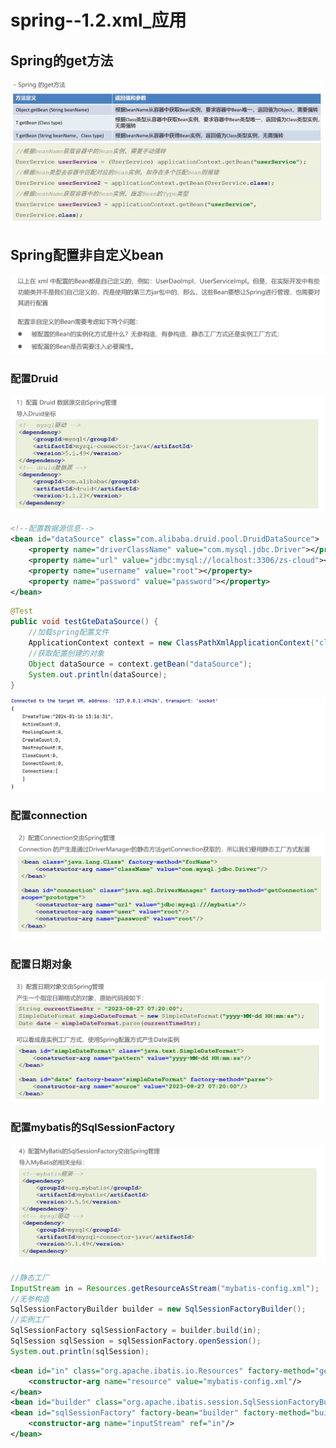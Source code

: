 # spring--1.2.xml_应用

## Spring的get方法

![image-20240116120305453](./images/image-20240116120305453.png)

## Spring配置非自定义bean

![image-20240116130323629](./images/image-20240116130323629.png)

### 配置Druid

![image-20240116130404686](./images/image-20240116130404686.png)

```xml
<!--配置数据源信息-->
<bean id="dataSource" class="com.alibaba.druid.pool.DruidDataSource">
    <property name="driverClassName" value="com.mysql.jdbc.Driver"></property>
    <property name="url" value="jdbc:mysql://localhost:3306/zs-cloud"></property>
    <property name="username" value="root"></property>
    <property name="password" value="password"></property>
</bean>
```

```java
@Test
public void testGteDataSource() {
    //加载spring配置文件
    ApplicationContext context = new ClassPathXmlApplicationContext("classpath:druid.xml");
    //获取配置创建的对象
    Object dataSource = context.getBean("dataSource");
    System.out.println(dataSource);
}
```

![image-20240116131747949](./images/image-20240116131747949.png)

### 配置connection

![image-20240116130645894](./images/image-20240116130645894.png)

### 配置日期对象

![image-20240116132239984](./images/image-20240116132239984.png)

### 配置mybatis的SqlSessionFactory

![image-20240116132540941](./images/image-20240116132540941.png)

```java
//静态工厂
InputStream in = Resources.getResourceAsStream("mybatis-config.xml");
//无参构造
SqlSessionFactoryBuilder builder = new SqlSessionFactoryBuilder();
//实例工厂
SqlSessionFactory sqlSessionFactory = builder.build(in);
SqlSession sqlSession = sqlSessionFactory.openSession();
System.out.println(sqlSession);
```

```xml
<bean id="in" class="org.apache.ibatis.io.Resources" factory-method="getResourceAsStream">
    <constructor-arg name="resource" value="mybatis-config.xml"/>
</bean>
<bean id="builder" class="org.apache.ibatis.session.SqlSessionFactoryBuilder"/>
<bean id="sqlSessionFactory" factory-bean="builder" factory-method="build">
    <constructor-arg name="inputStream" ref="in"/>
</bean>
```